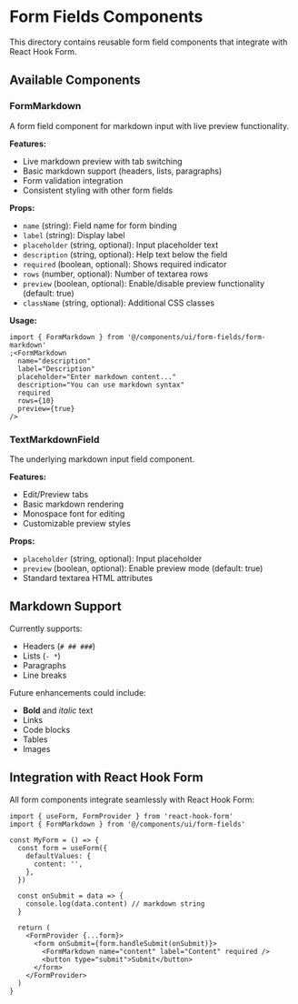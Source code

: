 # Form Fields Components

This directory contains reusable form field components that integrate with React Hook Form.

## Available Components

### FormMarkdown

A form field component for markdown input with live preview functionality.

**Features:**

- Live markdown preview with tab switching
- Basic markdown support (headers, lists, paragraphs)
- Form validation integration
- Consistent styling with other form fields

**Props:**

- `name` (string): Field name for form binding
- `label` (string): Display label
- `placeholder` (string, optional): Input placeholder text
- `description` (string, optional): Help text below the field
- `required` (boolean, optional): Shows required indicator
- `rows` (number, optional): Number of textarea rows
- `preview` (boolean, optional): Enable/disable preview functionality (default: true)
- `className` (string, optional): Additional CSS classes

**Usage:**

```tsx
import { FormMarkdown } from '@/components/ui/form-fields/form-markdown'
;<FormMarkdown
  name="description"
  label="Description"
  placeholder="Enter markdown content..."
  description="You can use markdown syntax"
  required
  rows={10}
  preview={true}
/>
```

### TextMarkdownField

The underlying markdown input field component.

**Features:**

- Edit/Preview tabs
- Basic markdown rendering
- Monospace font for editing
- Customizable preview styles

**Props:**

- `placeholder` (string, optional): Input placeholder
- `preview` (boolean, optional): Enable preview mode (default: true)
- Standard textarea HTML attributes

## Markdown Support

Currently supports:

- Headers (`# ## ###`)
- Lists (`- *`)
- Paragraphs
- Line breaks

Future enhancements could include:

- **Bold** and _italic_ text
- Links
- Code blocks
- Tables
- Images

## Integration with React Hook Form

All form components integrate seamlessly with React Hook Form:

```tsx
import { useForm, FormProvider } from 'react-hook-form'
import { FormMarkdown } from '@/components/ui/form-fields'

const MyForm = () => {
  const form = useForm({
    defaultValues: {
      content: '',
    },
  })

  const onSubmit = data => {
    console.log(data.content) // markdown string
  }

  return (
    <FormProvider {...form}>
      <form onSubmit={form.handleSubmit(onSubmit)}>
        <FormMarkdown name="content" label="Content" required />
        <button type="submit">Submit</button>
      </form>
    </FormProvider>
  )
}
```
